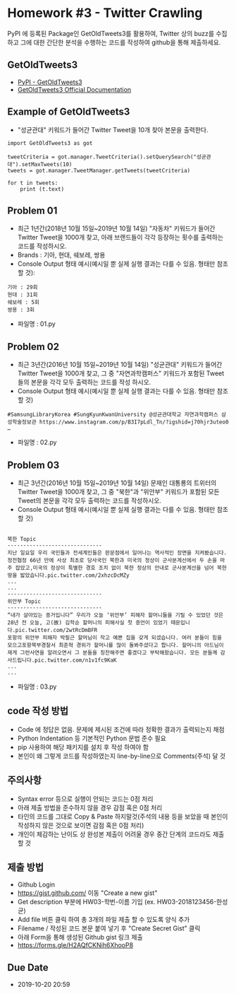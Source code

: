 # Homework #3 - Twitter Crawling
PyPI 에 등록된 Package인 GetOldTweets3를 활용하여, Twitter 상의 buzz를 수집하고 그에 대한 간단한 분석을 수행하는 코드를 작성하여 github을 통해 제출하세요.

## GetOldTweets3
- [PyPI - GetOldTweets3](https://pypi.org/project/GetOldTweets3/)
- [GetOldTweets3 Official Documentation](https://github.com/Mottl/GetOldTweets3)

## Example of GetOldTweets3
- "성균관대" 키워드가 들어간 Twitter Tweet을 10개 찾아 본문을 출력한다.
```
import GetOldTweets3 as got

tweetCriteria = got.manager.TweetCriteria().setQuerySearch("성균관대").setMaxTweets(10)
tweets = got.manager.TweetManager.getTweets(tweetCriteria)

for t in tweets:
    print (t.text)
```

## Problem 01
- 최근 1년간(2018년 10월 15일~2019년 10월 14일) "자동차" 키워드가 들어간 Twitter Tweet을 1000개 찾고, 아래 브랜드들이 각각 등장하는 횟수를 출력하는 코드를 작성하시오.
- Brands : 기아, 현대, 쉐보레, 쌍용
- Console Output 형태 예시(예시일 뿐 실제 실행 결과는 다를 수 있음. 형태만 참조 할 것):
```
기아 : 29회
현대 : 31회
쉐보레 : 5회
쌍용 : 3회
```
- 파일명 : 01.py


## Problem 02
- 최근 3년간(2016년 10월 15일~2019년 10월 14일) "성균관대" 키워드가 들어간 Twitter Tweet을 1000개 찾고, 그 중 "자연과학캠퍼스" 키워드가 포함된 Tweet들의 본문을 각각 모두 출력하는 코드를 작성 하시오.
- Console Output 형태 예시(예시일 뿐 실제 실행 결과는 다를 수 있음. 형태만 참조 할 것)
```
#SamsungLibraryKorea #SungKyunKwanUniversity @성균관대학교 자연과학캠퍼스 삼성학술정보관 https://www.instagram.com/p/B3I7pLdl_Tn/?igshid=j70hjr3uteo0 …
``` 
- 파일명 : 02.py

## Problem 03
- 최근 3년간(2016년 10월 15일~2019년 10월 14일) 문재인 대통룡의 트위터의 Twitter Tweet을 1000개 찾고, 그 중 "북한"과 "위안부" 키워드가 포함된 모든 Tweet의 본문을 각각 모두 출력하는 코드를 작성하시오.
- Console Output 형태 예시(예시일 뿐 실제 실행 결과는 다를 수 있음. 형태만 참조 할 것)
```

북한 Topic
------------------------------
지난 일요일 우리 국민들과 전세계인들은 판문점에서 일어나는 역사적인 장면을 지켜봤습니다. 정전협정 66년 만에 사상 최초로 당사국인 북한과 미국의 정상이 군사분계선에서 두 손을 마주 잡았고,미국의 정상이 특별한 경호 조치 없이 북한 정상의 안내로 군사분계선을 넘어 북한 땅을 밟았습니다.pic.twitter.com/2xhzcDcMZy
...
...
------------------------------
위안부 Topic
------------------------------
“내가 살아있는 증거입니다” 우리가 오늘 ‘위안부’ 피해자 할머니들을 기릴 수 있었던 것은 28년 전 오늘, 고(故) 김학순 할머니의 피해사실 첫 증언이 있었기 때문입니다.pic.twitter.com/2wtRcDmBFR
포항의 위안부 피해자 박필근 할머님이 작고 예쁜 집을 갖게 되셨습니다. 여러 분들이 힘을 모으고포항북부경찰서 최준혁 경위가 할머니를 많이 돌봐주셨다고 합니다. 할머니의 아드님이 제게 그런사연을 알려오면서 그 분들을 칭찬해주면 좋겠다고 부탁해왔습니다. 모든 분들께 감사드립니다.pic.twitter.com/n1v1fc9KaK
...
...
```
- 파일명 : 03.py


## code 작성 방법
- Code 에 정답은 없음. 문제에 제시된 조건에 따라 정확한 결과가 출력되는지 채점
- Python Indentation 등 기본적인 Python 문법 준수 필요
- pip 사용하여 해당 패키지를 설치 후 작성 하여야 함
- 본인이 왜 그렇게 코드를 작성하였는지 line-by-line으로 Comments(주석) 달 것

## 주의사항
- Syntax error 등으로 실행이 안되는 코드는 0점 처리
- 아래 제출 방법을 준수하지 않을 경우 감점 혹은 0점 처리
- 타인의 코드를 그대로 Copy & Paste 하지말것(주석의 내용 등을 보았을 때 본인이 작성하지 않은 것으로 보이면 감점 혹은 0점 처리)
- 개인이 체감하는 난이도 상 완성본 제출이 어려울 경우 중간 단계의 코드라도 제출 할 것

## 제출 방법
- Github Login
- https://gist.github.com/ 이동 "Create a new gist"
- Get description 부분에 HW03-학번-이름 기입 (ex. HW03-2018123456-한성균)
- Add file 버튼 클릭 하여 총 3개의 파일 제출 할 수 있도록 양식 추가
- Filename / 작성된 코드 본문 붙여 넣기 후 "Create Secret Gist" 클릭
- 아래 Form을 통해 생성된 Github gist 링크 제출 
- https://forms.gle/H2AQfCKNih6XhooP8

## Due Date
 - 2019-10-20 20:59
